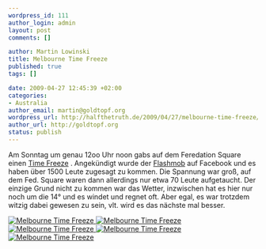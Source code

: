```yaml
--- 
wordpress_id: 111
author_login: admin
layout: post
comments: []

author: Martin Lowinski
title: Melbourne Time Freeze
published: true
tags: []

date: 2009-04-27 12:45:39 +02:00
categories: 
- Australia
author_email: martin@goldtopf.org
wordpress_url: http://halfthetruth.de/2009/04/27/melbourne-time-freeze/
author_url: http://goldtopf.org
status: publish
---
```

Am Sonntag um genau 12oo Uhr noon gabs auf dem Feredation Square einen <a href="http://www.youtube.com/watch?v=p0mQEjyjlwQ">Time Freeze</a> . Angek&uuml;ndigt wurde der <a href="http://en.wikipedia.org/wiki/Flash_mob">Flashmob</a> auf Facebook und es haben &uuml;ber 1500 Leute zugesagt zu kommen. Die  Spannung war gro&szlig;, auf dem Fed. Square waren dann allerdings nur etwa 70  Leute aufgetaucht. Der einzige Grund nicht zu kommen war das Wetter,  inzwischen hat es hier nur noch um die 14&deg; und es windet und regnet oft.  Aber egal, es war trotzdem witzig dabei gewesen zu sein, vlt. wird es  das n&auml;chste mal besser.
<div class="flickrset"><a title="Melbourne Time Freeze" rel="lightbox[Australia]" href="http://farm4.static.flickr.com/3314/3479559480_d200eb16c6.jpg"><img src="http://farm4.static.flickr.com/3314/3479559480_d200eb16c6_s.jpg" alt="Melbourne Time Freeze" /></a><a title="Melbourne Time Freeze" rel="lightbox[Australia]" href="http://farm4.static.flickr.com/3391/3478750825_def96dcba6.jpg"> <img src="http://farm4.static.flickr.com/3391/3478750825_def96dcba6_s.jpg" alt="Melbourne Time Freeze" /></a><a title="Melbourne Time Freeze" rel="lightbox[Australia]" href="http://farm4.static.flickr.com/3635/3478750157_039eb9335d.jpg"> <img src="http://farm4.static.flickr.com/3635/3478750157_039eb9335d_s.jpg" alt="Melbourne Time Freeze" /></a><a title="Melbourne Time Freeze" rel="lightbox[Australia]" href="http://farm4.static.flickr.com/3660/3479556814_ce662f7aba.jpg"> <img src="http://farm4.static.flickr.com/3660/3479556814_ce662f7aba_s.jpg" alt="Melbourne Time Freeze" /></a><a title="Melbourne Time Freeze" rel="lightbox[Australia]" href="http://farm4.static.flickr.com/3392/3478748413_343e8e2889.jpg"> <img src="http://farm4.static.flickr.com/3392/3478748413_343e8e2889_s.jpg" alt="Melbourne Time Freeze" /></a></div>

